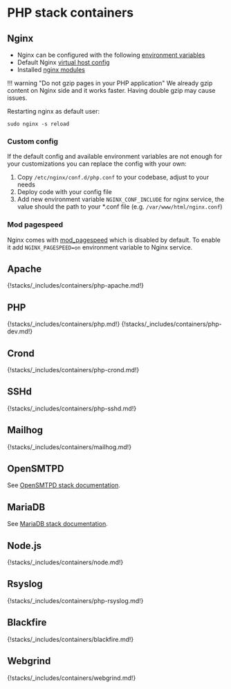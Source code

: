 # PHP stack containers

## Nginx

* Nginx can be configured with the following [environment variables](https://github.com/wodby/php-nginx#environment-variables)
* Default Nginx [virtual host config](https://github.com/wodby/php-nginx/blob/master/templates/vhost.conf.tpl)
* Installed [nginx modules](https://github.com/wodby/nginx/blob/master/test/nginx_modules)

!!! warning "Do not gzip pages in your PHP application"
    We already gzip content on Nginx side and it works faster. Having double gzip may cause issues.

Restarting nginx as default user:
```shell
sudo nginx -s reload
```
    
### Custom config

If the default config and available environment variables are not enough for your customizations you can replace the config with your own:

1. Copy `/etc/nginx/conf.d/php.conf` to your codebase, adjust to your needs
2. Deploy code with your config file
3. Add new environment variable `NGINX_CONF_INCLUDE` for nginx service, the value should the path to your *.conf file (e.g. `/var/www/html/nginx.conf`)

### Mod pagespeed

Nginx comes with [mod_pagespeed](https://www.modpagespeed.com/) which is disabled by default. To enable it add `NGINX_PAGESPEED=on` environment variable to Nginx service.

## Apache

{!stacks/_includes/containers/php-apache.md!}

## PHP

{!stacks/_includes/containers/php.md!}
{!stacks/_includes/containers/php-dev.md!}

## Crond

{!stacks/_includes/containers/php-crond.md!}

## SSHd

{!stacks/_includes/containers/php-sshd.md!}

## Mailhog

{!stacks/_includes/containers/mailhog.md!}

## OpenSMTPD

See [OpenSMTPD stack documentation](../opensmtpd/index.md).

## MariaDB

See [MariaDB stack documentation](../mariadb/index.md).

## Node.js

{!stacks/_includes/containers/node.md!}

## Rsyslog

{!stacks/_includes/containers/php-rsyslog.md!}

## Blackfire

{!stacks/_includes/containers/blackfire.md!}

## Webgrind

{!stacks/_includes/containers/webgrind.md!}
